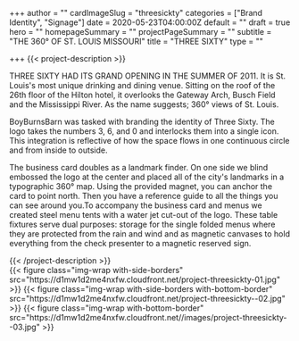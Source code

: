 +++
author = ""
cardImageSlug = "threesickty"
categories = ["Brand Identity", "Signage"]
date = 2020-05-23T04:00:00Z
default = ""
draft = true
hero = ""
homepageSummary = ""
projectPageSummary = ""
subtitle = "THE 360° OF ST. LOUIS MISSOURI"
title = "THREE SIXTY"
type = ""

+++
{{< project-description >}}
<p>THREE SIXTY HAD ITS GRAND OPENING IN THE SUMMER OF 2011. It is St. Louis's most unique drinking and dining venue. Sitting on the roof of the 26th floor of the Hilton hotel, it overlooks the Gateway Arch, Busch Field and the Mississippi River. As the name suggests; 360° views of St. Louis.</p>
<p>BoyBurnsBarn was tasked with branding the identity of Three Sixty. The logo takes the numbers 3, 6, and 0 and interlocks them into a single icon. This integration is reflective of how the space flows in one continuous circle and from inside to outside.</p>
<p>The business card doubles as a landmark finder. On one side we blind embossed the logo at the center and placed all of the city's landmarks in a typographic 360° map. Using the provided magnet, you can anchor the card to point north. Then you have a reference guide to all the things you can see around you.To accompany the business card and menus we created steel menu tents with a water jet cut-out of the logo. These table fixtures serve dual purposes: storage for the single folded menus where they are protected from the rain and wind and as magnetic canvases to hold everything from the check presenter to a magnetic reserved sign.</p>
{{< /project-description >}}

<div class="project-item"> {{< figure class="img-wrap with-side-borders" src="https://d1mw1d2me4nxfw.cloudfront.net/project-threesickty-01.jpg" >}}
  {{< figure class="img-wrap with-side-borders with-bottom-border" src="https://d1mw1d2me4nxfw.cloudfront.net/project-threesickty--02.jpg" >}}
{{< figure class="img-wrap with-bottom-border" src="https://d1mw1d2me4nxfw.cloudfront.net//images/project-threesickty--03.jpg" >}}
</div>